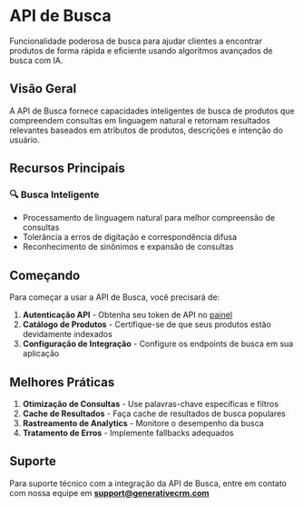# API de Busca

Funcionalidade poderosa de busca para ajudar clientes a encontrar produtos de forma rápida e eficiente usando algoritmos avançados de busca com IA.

## Visão Geral

A API de Busca fornece capacidades inteligentes de busca de produtos que compreendem consultas em linguagem natural e retornam resultados relevantes baseados em atributos de produtos, descrições e intenção do usuário.

## Recursos Principais

### 🔍 Busca Inteligente
- Processamento de linguagem natural para melhor compreensão de consultas
- Tolerância a erros de digitação e correspondência difusa
- Reconhecimento de sinônimos e expansão de consultas

## Começando

Para começar a usar a API de Busca, você precisará de:

1. **Autenticação API** - Obtenha seu token de API no [painel](https://app.generativecrm.com)
2. **Catálogo de Produtos** - Certifique-se de que seus produtos estão devidamente indexados
3. **Configuração de Integração** - Configure os endpoints de busca em sua aplicação

## Melhores Práticas

1. **Otimização de Consultas** - Use palavras-chave específicas e filtros
2. **Cache de Resultados** - Faça cache de resultados de busca populares
3. **Rastreamento de Analytics** - Monitore o desempenho da busca
4. **Tratamento de Erros** - Implemente fallbacks adequados

## Suporte

Para suporte técnico com a integração da API de Busca, entre em contato com nossa equipe em **support@generativecrm.com**